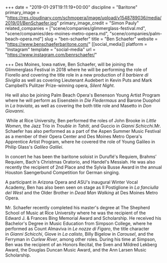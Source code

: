 +++
date = "2019-01-29T19:11:19+00:00"
discipline = "Baritone"
primary_image = "https://res.cloudinary.com/schmopera/image/upload/v1548789036/media/2019/01/BenSchaefer.jpg"
primary_image_credit = "Simon Pauly"
related_companies = ["scene/companies/glimmerglass-festival.md", "scene/companies/des-moines-metro-opera.md", "scene/companies/palm-beach-opera.md"]
slug = "ben-schaefer"
title = "Ben Schaefer"
website = "https://www.benschaeferbaritone.com/"
[[social_media]]
platform = "Instagram"
template = "social-media"
url = "https://www.instagram.com/benrschaefer/"

+++
Des Moines, Iowa native, Ben Schaefer, will be joining the Glimmerglass Festival in 2018 where he will be performing the role of Fiorello and covering the title role in a new production of _Il barbiere di Siviglia_ as well as covering Lieutenant Audebert in Kevin Puts and Mark Campbell’s Pulitzer Prize-winning opera, _Silent Night_.

He will also be joining Palm Beach Opera's Benenson Young Artist Program where he will perform as Eisenstein in _Die Fledermaus_ and Barone Duophol in _La traviata_, as well as covering the both title role and Masetto in _Don Giovanni_.

 While at Rice University, Ben performed the roles of John Brooke in _Little Women,_ the Jazz Trio in _Trouble in Tahiti_, and Guccio in _Gianni Schicchi_.Mr. Schaefer has also performed as a part of the Aspen Summer Music Festival as a member of their Opera Center and Des Moines Metro Opera's Apprentice Artist Program, where he covered the role of Young Galileo in Philip Glass's _Galileo Galilei_.

In concert he has been the baritone soloist in Duruflé's Requiem, Brahms’ Requiem, Bach's Christmas Oratorio, and Handel's Messiah. He was also recently the recipient of 2nd Place and the Sylvia Busse Award in the annual Houston Saengerbund Competition for German singing.

A participant in Arizona Opera and ASU's inaugural Winter Vocal Academy, Ben has also been seen on stage as Il Postiglione in _La fanciulla del West_ and the Older Brother in _Dead Man Walking_ at Des Moines Metro Opera. 

Mr. Schaefer recently completed his master's degree at The Shepherd School of Music at Rice University where he was the recipient of the Edward J. & Frances Bing Memorial Award and Scholarship. He received his Bachelor's Degree in Music Education from Simpson College, where he performed as Count Almaviva in _Le nozze di Figaro_, the title character in _Gianni Schicchi_, Giove in _La calisto_, Billy Bigelow in _Carousel_, and the Ferryman in _Curlew River_, among other roles. During his time at Simpson, Ben was the recipient of an Honors Recital, the Sven and Mildred Lekberg Award, the Douglas Duncan Music Award, and the Ann Larsen Music Scholarship.
